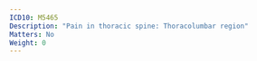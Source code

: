 ```yaml
---
ICD10: M5465
Description: "Pain in thoracic spine: Thoracolumbar region"
Matters: No
Weight: 0
---
```

